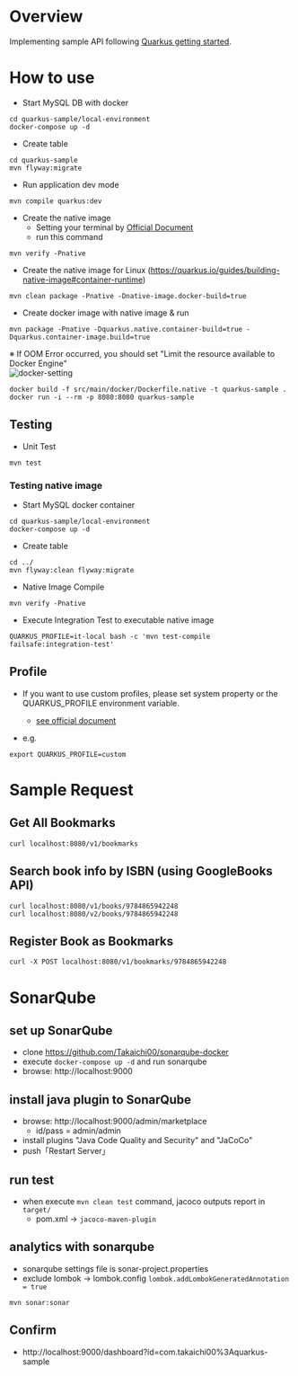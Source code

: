 # Overview
Implementing sample API following [Quarkus getting started](https://quarkus.io/get-started/).

# How to use
- Start MySQL DB with docker
```
cd quarkus-sample/local-environment
docker-compose up -d
```

- Create table
```
cd quarkus-sample
mvn flyway:migrate
```
 
- Run application dev mode
```
mvn compile quarkus:dev
```

- Create the native image
    - Setting your terminal by [Official Document](https://quarkus.io/guides/building-native-image)
    - run this command
 ```
mvn verify -Pnative
```

- Create the native image for Linux (https://quarkus.io/guides/building-native-image#container-runtime)
```
mvn clean package -Pnative -Dnative-image.docker-build=true
``` 

- Create docker image with native image & run
   
```
mvn package -Pnative -Dquarkus.native.container-build=true -Dquarkus.container-image.build=true
```

※ If OOM Error occurred, you should set "Limit the resource available to Docker Engine"  
![docker-setting](https://miro.medium.com/max/4800/1*mXAD66LClH0Bry5vVNekzA.png)

```
docker build -f src/main/docker/Dockerfile.native -t quarkus-sample .
docker run -i --rm -p 8080:8080 quarkus-sample
```

## Testing
- Unit Test
```
mvn test
```

### Testing native image

- Start MySQL docker container
```
cd quarkus-sample/local-environment
docker-compose up -d
```

- Create table
```
cd ../
mvn flyway:clean flyway:migrate
```

- Native Image Compile
```
mvn verify -Pnative
```

- Execute Integration Test to executable native image
```
QUARKUS_PROFILE=it-local bash -c 'mvn test-compile failsafe:integration-test'
```

## Profile
- If you want to use custom profiles, please set system property or the QUARKUS_PROFILE environment variable.
    - [see official document](https://quarkus.io/guides/config#configuration-profiles)

- e.g. 
```
export QUARKUS_PROFILE=custom
```

# Sample Request
## Get All Bookmarks
```
curl localhost:8080/v1/bookmarks
```

## Search book info by ISBN (using GoogleBooks API)
```
curl localhost:8080/v1/books/9784865942248
curl localhost:8080/v2/books/9784865942248
```

## Register Book as Bookmarks
```
curl -X POST localhost:8080/v1/bookmarks/9784865942248
```

# SonarQube
## set up SonarQube
- clone https://github.com/Takaichi00/sonarqube-docker
- execute `docker-compose up -d` and run sonarqube
- browse: http://localhost:9000

## install java plugin to SonarQube
- browse: http://localhost:9000/admin/marketplace
    - id/pass = admin/admin
- install plugins "Java Code Quality and Security" and "JaCoCo"
- push「Restart Server」

## run test
- when execute `mvn clean test` command, jacoco outputs report in `target/`
    - pom.xml → `jacoco-maven-plugin`

## analytics with sonarqube
- sonarqube settings file is sonar-project.properties
- exclude lombok → lombok.config `lombok.addLombokGeneratedAnnotation = true`
```
mvn sonar:sonar
``` 

## Confirm
- http://localhost:9000/dashboard?id=com.takaichi00%3Aquarkus-sample
